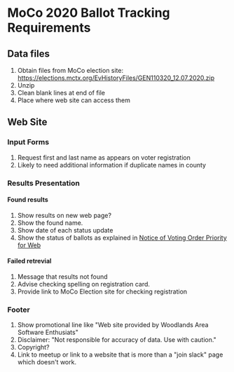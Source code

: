 # MoCo 2020 Ballot Tracking Requirements

## Data files
1. Obtain files from MoCo election site: https://elections.mctx.org/EvHistoryFiles/GEN110320_12.07.2020.zip
2. Unzip
3. Clean blank lines at end of file
4. Place where web site can access them

## Web Site

### Input Forms

1. Request first and last name as appears on voter registration
2. Likely to need additional information if duplicate names in county

### Results Presentation

#### Found results
1. Show results on new web page?
1. Show the found name.
1. Show date of each status update
2. Show the status of ballots as explained in [Notice of Voting Order Priority for Web](https://github.com/rmerriam/election/blob/main/references/Notice%20of%20Voting%20Order%20Priority%20for%20Web.pdf)
    
#### Failed retrevial
1. Message that results not found
2. Advise checking spelling on registration card.
3. Provide link to MoCo Election site for checking registration
   

### Footer

1. Show promotional line like "Web site provided by Woodlands Area Software Enthusiats"
2. Disclaimer: "Not responsible for accuracy of data. Use with caution."
3. Copyright?
4. Link to meetup or link to a website that is more than a "join slack" page which doesn't work.














